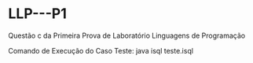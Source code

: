 # LLP---P1
Questão c da Primeira Prova de Laboratório Linguagens de Programação

Comando de Execução do Caso Teste: java isql teste.isql
